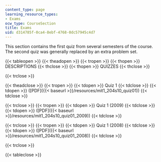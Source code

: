 ```yaml
---
content_type: page
learning_resource_types:
- Exams
ocw_type: CourseSection
title: Exams
uid: d314785f-0ca4-8ebf-4768-0dc57945c4d7
---
```


This section contains the first quiz from several semesters of the course. The second quiz was generally replaced by an extra problem set.

{{< tableopen >}}
{{< theadopen >}}
{{< tropen >}}
{{< thopen >}}
DESCRIPTIONS
{{< thclose >}}
{{< thopen >}}
QUIZZES
{{< thclose >}}

{{< trclose >}}

{{< theadclose >}}
{{< tropen >}}
{{< tdopen >}}
Quiz 1
{{< tdclose >}}
{{< tdopen >}}
([PDF]({{< baseurl >}}/resources/mit1_204s10_quiz01))
{{< tdclose >}}

{{< trclose >}}
{{< tropen >}}
{{< tdopen >}}
Quiz 1 (2009)
{{< tdclose >}}
{{< tdopen >}}
([PDF]({{< baseurl >}}/resources/mit1_204s10_quiz01_2009))
{{< tdclose >}}

{{< trclose >}}
{{< tropen >}}
{{< tdopen >}}
Quiz 1 (2008)
{{< tdclose >}}
{{< tdopen >}}
([PDF]({{< baseurl >}}/resources/mit1_204s10_quiz01_2008))
{{< tdclose >}}

{{< trclose >}}

{{< tableclose >}}